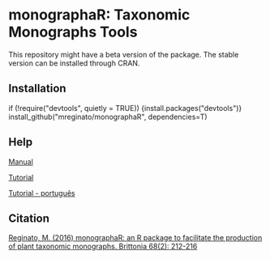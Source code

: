 # monographaR: Taxonomic Monographs Tools

This repository might have a beta version of the package. The stable version can be installed through CRAN.

## Installation

if (!require("devtools", quietly = TRUE)) {install.packages("devtools")}
install_github("mreginato/monographaR", dependencies=T)

## Help

[Manual](https://cran.r-project.org/web/packages/monographaR/monographaR.pdf)  

[Tutorial](https://cran.r-project.org/web/packages/monographaR/vignettes/tutorial.html)  

[Tutorial - português](https://github.com/mreginato/Mini-curso_monographaR)  


## Citation

[Reginato, M. (2016) monographaR: an R package to facilitate the production of plant taxonomic monographs. Brittonia 68(2): 212-216](https://link.springer.com/article/10.1007/s12228-015-9407-z)


